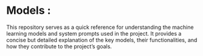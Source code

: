 # Models : 
This repository serves as a quick reference for understanding the machine learning models and system prompts used in the project. It provides a concise but detailed explanation of the key models, their functionalities, and how they contribute to the project’s goals.
